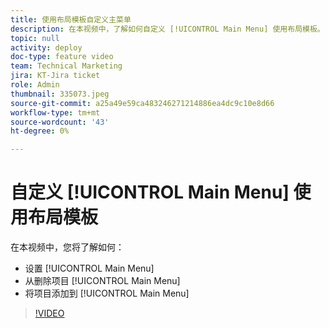 ```yaml
---
title: 使用布局模板自定义主菜单
description: 在本视频中，了解如何自定义 [!UICONTROL Main Menu] 使用布局模板。
topic: null
activity: deploy
doc-type: feature video
team: Technical Marketing
jira: KT-Jira ticket
role: Admin
thumbnail: 335073.jpeg
source-git-commit: a25a49e59ca483246271214886ea4dc9c10e8d66
workflow-type: tm+mt
source-wordcount: '43'
ht-degree: 0%

---
```


# 自定义 [!UICONTROL Main Menu] 使用布局模板

在本视频中，您将了解如何：

* 设置 [!UICONTROL Main Menu]
* 从删除项目 [!UICONTROL Main Menu]
* 将项目添加到 [!UICONTROL Main Menu]


>[!VIDEO](https://video.tv.adobe.com/v/335073/?quality=12&learn=on)
